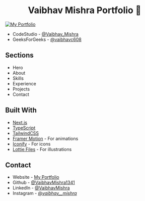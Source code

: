 <h1 align="center">
  Vaibhav Mishra Portfolio 🚀
</h1>

[![My Portfolio](https://github.com/VaibhavMishra1341/Digital-Portfolio/assets/39896268/b5086c52-5aec-4e4d-a79f-ae2fbf91b25f.png)](https://vaibhav-mishra.vercel.app/)

- CodeStudio - [@Vaibhav_Mishra](https://www.codingninjas.com/studio/profile/vaibhav_mishra)
- GeeksForGeeks - [@vaibhavc608](https://auth.geeksforgeeks.org/user/vaibhavc608)

## Sections

- Hero
- About
- Skills
- Experience
- Projects
- Contact

## Built With

- [Next.js](https://nextjs.org/)
- [TypeScript](https://www.typescriptlang.org/)
- [TailwindCSS](https://tailwindcss.com/)
- [Framer Motion](https://www.framer.com/motion/) - For animations
- [Iconify](https://icon-sets.iconify.design/) - For icons
- [Lottie Files](https://lottiefiles.com/) - For illustrations

## Contact

- Website - [My Portfolio](https://vaibhav-mishra.vercel.app/)
- Github - [@VaibhavMishra1341](https://github.com/VaibhavMishra1341)
- LinkedIn - [@VaibhavMishra](https://www.linkedin.com/in/vaibhav-mishra-vm/)
- Instagram - [@_vaibhav__mishra_](https://www.instagram.com/_vaibhav__mishra_)
  
